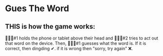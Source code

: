 # Gues The Word

THIS is how the game works:
-------------------------
 👩🏻‍🦲#1 holds the phone or tablet above their head and 👩🏻‍🦲#2 tries to act out that word on the device. Then, 👩🏻‍🦲#1 guesses what the word is. If it is correct, then dingding ✔. if it is wrong then "sorry, try again" ❌.
